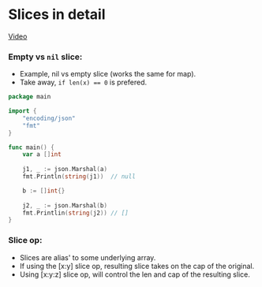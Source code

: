 # Slices in detail
[Video](https://www.youtube.com/watch?v=pHl9r3B2DFI&list=PLoILbKo9rG3skRCj37Kn5Zj803hhiuRK6&index=11)

### Empty vs `nil` slice:
- Example, nil vs empty slice (works the same for map).
- Take away, `if len(x) == 0` is prefered.
```go
package main

import {
    "encoding/json"
    "fmt"
}

func main() {
    var a []int
    
    j1, _ := json.Marshal(a)
    fmt.Println(string(j1))  // null

    b := []int{}
    
    j2, _ := json.Marshal(b)
    fmt.Printlin(string(j2)) // []
}
```

### Slice op:
- Slices are alias' to some underlying array.
- If using the [x:y] slice op, resulting slice takes on the cap of the original.
- Using [x:y:z] slice op, will control the len and cap of the resulting slice.